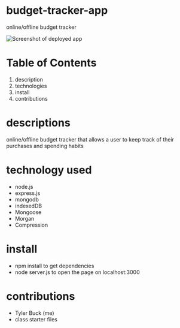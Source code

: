 # budget-tracker-app
online/offline budget tracker

![Screenshot of deployed app](https://i.imgur.com/9koAXkG.png)


# Table of Contents
1. description
2. technologies
3. install
4. contributions

# descriptions

online/offline budget tracker that allows a user to keep track of their purchases and spending habits 

# technology used

- node.js
- express.js
- mongodb
- indexedDB
- Mongoose 
- Morgan
- Compression

# install

- npm install to get dependencies 
- node server.js to open the page on localhost:3000

# contributions

- Tyler Buck (me)
- class starter files